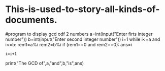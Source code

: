 # This-is-used-to-story-all-kinds-of-documents.

#program to display gcd odf 2 numbers
a=int(input("Enter firts integer number"))
b=int(input("Enter second integer number"))
i=1
while i<=a and i<=b:
    rem1=a%i
    rem2=b%i
    if (rem1==0 and rem2==0):
        ans=i



    i=i+1

print("The GCD of",a,"and",b,"is",ans)
